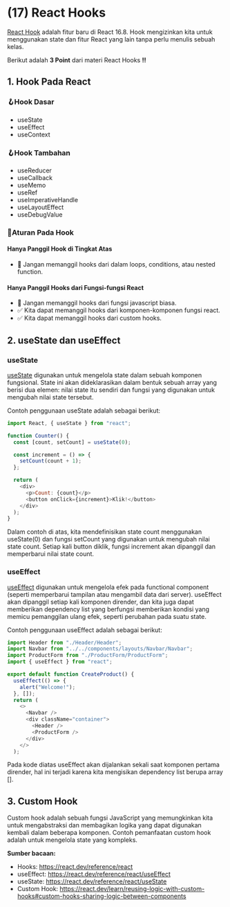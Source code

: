 # **(17) React Hooks**

[React Hook](https://react.dev/reference/react) adalah fitur baru di React 16.8. Hook mengizinkan kita untuk menggunakan state dan fitur React yang lain tanpa perlu menulis sebuah kelas.

Berikut adalah **3 Point** dari materi React Hooks **‼️**

## **1. Hook Pada React**

### 🪝Hook Dasar

- useState
- useEffect
- useContext

### 🪝Hook Tambahan

- useReducer
- useCallback
- useMemo
- useRef
- useImperativeHandle
- useLayoutEffect
- useDebugValue

### 📃Aturan Pada Hook

#### Hanya Panggil Hook di Tingkat Atas

- 🚫 Jangan memanggil hooks dari dalam loops, conditions, atau nested function.

#### Hanya Panggil Hooks dari Fungsi-fungsi React

- 🚫 Jangan memanggil hooks dari fungsi javascript biasa.
- ✅ Kita dapat memanggil hooks dari komponen-komponen fungsi react.
- ✅ Kita dapat memanggil hooks dari custom hooks.

## **2. useState dan useEffect**

### useState

[useState](https://react.dev/reference/react/useState) digunakan untuk mengelola state dalam sebuah komponen fungsional. State ini akan dideklarasikan dalam bentuk sebuah array yang berisi dua elemen: nilai state itu sendiri dan fungsi yang digunakan untuk mengubah nilai state tersebut.

Contoh penggunaan useState adalah sebagai berikut:

```javascript
import React, { useState } from "react";

function Counter() {
  const [count, setCount] = useState(0);

  const increment = () => {
    setCount(count + 1);
  };

  return (
    <div>
      <p>Count: {count}</p>
      <button onClick={increment}>Klik!</button>
    </div>
  );
}
```

Dalam contoh di atas, kita mendefinisikan state count menggunakan useState(0) dan fungsi setCount yang digunakan untuk mengubah nilai state count. Setiap kali button diklik, fungsi increment akan dipanggil dan memperbarui nilai state count.

### useEffect

[useEffect](https://react.dev/reference/react/useEffect) digunakan untuk mengelola efek pada functional component (seperti memperbarui tampilan atau mengambil data dari server). useEffect akan dipanggil setiap kali komponen dirender, dan kita juga dapat memberikan dependency list yang berfungsi memberikan kondisi yang memicu pemanggilan ulang efek, seperti perubahan pada suatu state.

Contoh penggunaan useEffect adalah sebagai berikut:

```javascript
import Header from "./Header/Header";
import Navbar from "../../components/layouts/Navbar/Navbar";
import ProductForm from "./ProductForm/ProductForm";
import { useEffect } from "react";

export default function CreateProduct() {
  useEffect(() => {
    alert("Welcome!");
  }, []);
  return (
    <>
      <Navbar />
      <div className="container">
        <Header />
        <ProductForm />
      </div>
    </>
  );

```

Pada kode diatas useEffect akan dijalankan sekali saat komponen pertama dirender, hal ini terjadi karena kita mengisikan dependency list berupa array [].

## **3. Custom Hook**

Custom hook adalah sebuah fungsi JavaScript yang memungkinkan kita untuk mengabstraksi dan membagikan logika yang dapat digunakan kembali dalam beberapa komponen. Contoh pemanfaatan custom hook adalah untuk mengelola state yang kompleks.

**Sumber bacaan:**

- Hooks: https://react.dev/reference/react
- useEffect: https://react.dev/reference/react/useEffect
- useState: https://react.dev/reference/react/useState
- Custom Hook: https://react.dev/learn/reusing-logic-with-custom-hooks#custom-hooks-sharing-logic-between-components
